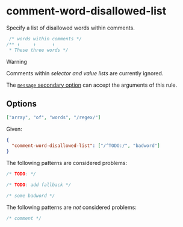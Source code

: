# comment-word-disallowed-list

Specify a list of disallowed words within comments.

<!-- prettier-ignore -->
```css
 /* words within comments */
/** ↑     ↑      ↑
 * These three words */
```

> [!WARNING]
> Comments within _selector and value lists_ are currently ignored.

The [`message` secondary option](../../../docs/user-guide/configure.md#message) can accept the arguments of this rule.

## Options

```json
["array", "of", "words", "/regex/"]
```

Given:

```json
{
  "comment-word-disallowed-list": ["/^TODO:/", "badword"]
}
```

The following patterns are considered problems:

<!-- prettier-ignore -->
```css
/* TODO: */
```

<!-- prettier-ignore -->
```css
/* TODO: add fallback */
```

<!-- prettier-ignore -->
```css
/* some badword */
```

The following patterns are _not_ considered problems:

<!-- prettier-ignore -->
```css
/* comment */
```
